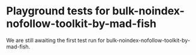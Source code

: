 # Playground tests for bulk-noindex-nofollow-toolkit-by-mad-fish
We are still awaiting the first test run for bulk-noindex-nofollow-toolkit-by-mad-fish.
